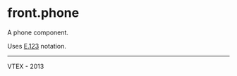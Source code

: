 # front.phone

A phone component.

Uses [E.123](http://en.wikipedia.org/wiki/E.123) notation.

------

VTEX - 2013

